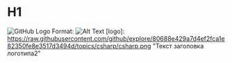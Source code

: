 # H1

![GitHub Logo](https://github.githubassets.com/images/modules/logos_page/Octocat.png)
Format: ![Alt Text](url)
[logo]: https://raw.githubusercontent.com/github/explore/80688e429a7d4ef2fca1e82350fe8e3517d3494d/topics/csharp/csharp.png "Текст заголовка логотипа2"